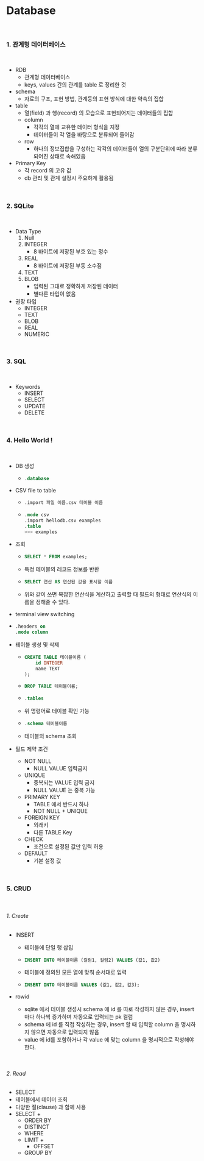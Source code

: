 # Database

<br>

### 1. 관계형 데이터베이스

<br>

- RDB
  - 관계형 데이터베이스
  - keys, values 간의 관계를 table 로 정리한 것
- schema
  - 자료의 구조, 표현 방법, 관계등의 표현 방식에 대한 약속의 집합
- table
  - 열(field) 과 행(record) 의 모습으로 표현되어지는 데이터들의 집합
  - column
    - 각각의 열에 교유한 데이터 형식을 지정
    - 데이터들이 각 열을 바탕으로 분류되어 들어감
  - row
    - 하나의 정보집합을 구성하는 각각의 데이터들이 열의 구분단위에 따라 분류되어진 상태로 속해있음
- Primary Key
  - 각 record 의 고유 값
  - db 관리 및 관계 설정시 주요하게 활용됨

<br>

### 2. SQLite

<br>

- Data Type
  1. Null
  2. INTEGER
     - 8 바이트에 저장된 부호 있는 정수
  3. REAL
     - 8 바이트에 저장된 부동 소수점
  4. TEXT
  5. BLOB
     - 입력된 그대로 정확하게 저장된 데이터
     - 별다른 타입이 없음
- 권장 타입
  - INTEGER
  - TEXT
  - BLOB
  - REAL
  - NUMERIC

<br>

### 3. SQL

<br>

- Keywords
  - INSERT
  - SELECT
  - UPDATE
  - DELETE

<br>

### 4. Hello World !

<br>

- DB 생성

  - ```sql
    .database
    ```

- CSV file to table

  - ```sql
    .import 파일 이름.csv 테이블 이름
    ```

  - ```sql
    .mode csv
    .import hellodb.csv examples
    .table
    >>> examples
    ```

- 조회

  - ```sql
    SELECT * FROM examples;
    ```

  - 특정 테이블의 레코드 정보를 반환

  - ```sql
    SELECT 연산 AS 연산된 값을 표시할 이름
    ```

  - 위와 같이 쓰면 복잡한 연산식을 계산하고 출력할 때 필드의 형태로 연산식의 이름을 정해줄 수 있다.

-  terminal view switching

  - ```sql
    .headers on
    .mode column
    ```

- 테이블 생성 및 삭제

  - ```sql
    CREATE TABLE 테이블이름 (
        id INTEGER
        name TEXT
    );
    ```

  - ```sql
    DROP TABLE 테이블이름;
    ```

  - ```sql
    .tables
    ```

  - 위 명령어로 테이블 확인 가능

  - ```sql
    .schema 테이블이름
    ```

  - 테이블의 schema 조회

- 필드 제약 조건
  - NOT NULL
    - NULL VALUE 입력금지
  - UNIQUE
    - 중복되는 VALUE 입력 금지
    - NULL VALUE 는 중복 가능
  - PRIMARY KEY
    - TABLE 에서 반드시 하나
    - NOT NULL + UNIQUE
  - FOREIGN KEY
    - 외래키
    - 다른 TABLE Key
  - CHECK
    - 조건으로 설정된 값만 입력 허용
  - DEFAULT
    - 기본 설정 값

<br>

### 5. CRUD

<br>

###### 1. Create

- INSERT

  - 테이블에 단일 행 삽입

  - ```sql
    INSERT INTO 테이블이름 (컬럼1, 컬럼2) VALUES (값1, 값2)
    ```

  - 테이블에 정의된 모든 열에 맞춰 순서대로 입력

  - ```sql
    INSERT INTO 테이블이름 VALUES (값1, 값2, 값3);
    ```

- rowid
  - sqlite 에서 테이블 생성시 schema 에 id 를 따로 작성하지 않은 경우, insert 마다 하나씩 증가하며 자동으로 입력되는 pk 컬럼
  - schema 에 id 를 직접 작성하는 경우, insert 할 때 입력할 column 을 명시하지 않으면 자동으로 입력되지 않음
  - value 에 id를 포함하거나 각 value 에 맞는 column 을 명시적으로 작성해야 한다.

<br>

###### 2. Read

- SELECT
- 테이블에서 데이터 조회
- 다양한 절(clause) 과 함께 사용
- SELECT +
  - ORDER BY
  - DISTINCT
  - WHERE
  - LIMIT +
    - OFFSET
  - GROUP BY